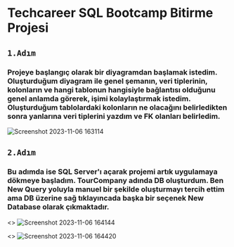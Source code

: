 # Techcareer SQL Bootcamp Bitirme Projesi

## `1.Adım`
### Projeye başlangıç olarak bir diyagramdan başlamak istedim. Oluşturduğum diyagram ile genel şemanın, veri tiplerinin, kolonların ve hangi tablonun hangisiyle bağlantısı olduğunu genel anlamda görerek, işimi kolaylaştırmak istedim. Oluşturduğum tablolardaki kolonların ne olacağını belirledikten sonra yanlarına veri tiplerini yazdım ve FK olanları belirledim.
![Screenshot 2023-11-06 163114](https://github.com/furkanertekinn/tour_company_sql/assets/96014529/c9bb33f1-7dff-438b-9916-ca1c6820d701)

## `2.Adım`
### Bu adımda ise SQL Server'ı açarak projemi artık uygulamaya dökmeye başladım. TourCompany adında DB oluşturdum. Ben New Query yoluyla manuel bir şekilde oluşturmayı tercih ettim ama DB üzerine sağ tıklayıncada başka bir seçenek New Database olarak çıkmaktadır.
<> ![Screenshot 2023-11-06 164144](https://github.com/furkanertekinn/tour_company_sql/assets/96014529/af320494-b21d-4aac-99fa-42291e59a02b)

<> ![Screenshot 2023-11-06 164420](https://github.com/furkanertekinn/tour_company_sql/assets/96014529/d44c0844-5a4c-4b44-8f33-221746fda4fc)
